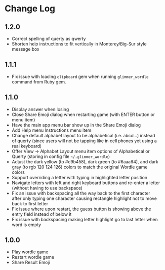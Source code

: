 # Change Log

## 1.2.0

- Correct spelling of querty as qwerty
- Shorten help instructions to fit vertically in Monterey/Big-Sur style message box

## 1.1.1

- Fix issue with loading `clipboard` gem when running `glimmer_wordle` command from Ruby gem.

## 1.1.0

- Display answer when losing
- Close Share Emoji dialog when restarting game (with ENTER button or menu item)
- Have the main app menu bar show up in the Share Emoji dialog
- Add Help menu Instructions menu item
- Change default alphabet layout to be alphabetical (i.e. abcd...) instead of querty (since users will not be tapping like in cell phones yet using a real keyboard)
- Offer View -> Alphabet Layout menu item options of Alphabetical or Querty (storing in config file `~/.glimmer_wordle`)
- Adjust the dark yellow (to #c9b458), dark green (to #6aaa64), and dark gray (to rgb 120 124 126) colors to match the original Wordle game colors
- Support overriding a letter with typing in highlighted letter position
- Navigate letters with left and right keyboard buttons and re-enter a letter (without having to use backspace)
- Fix an issue with backspacing all the way back to the first character after only typing one character causing rectangle highlight not to move back to first letter
- Fix issue where upon restart, the guess button is showing above the entry field instead of below it
- Fix issue with backspacing making letter highlight go to last letter when word is empty

## 1.0.0

- Play wordle game
- Restart wordle game
- Share Result Emoji
